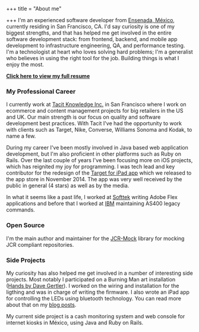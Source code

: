 +++
title = "About me"

+++
I'm an experienced software developer from [Ensenada, México](http://en.wikipedia.org/wiki/Ensenada,_Baja_California), currently residing in San Francisco, CA. I'd say curiosity is one of my biggest strengths, and that has helped me get involved in the entire software development stack: from frontend, backend, and mobile app development to infrastructure engineering, QA, and performance testing. I'm a technologist at heart who loves solving hard problems; I'm a generalist who believes in using the right tool for the job. Building things is what I enjoy the most.

**[Click here to view my full resume](/about/resume)**

### My Professional Career  

I currently work at [Tacit Knowledge Inc.](http://www.tacitknowledge.com) in San Francisco where I work on ecommerce and content management projects for big retailers in the US and UK. Our main strength is our focus on quality and software development best practices. With Tacit I've had the opportunity to work with clients such as Target, Nike, Converse, Williams Sonoma and Kodak, to name a few.

During my career I've been mostly involved in Java based web application development, but I'm also proficient in other platforms such as Ruby on Rails. Over the last couple of years I've been focusing more on iOS projects, which has reignited my joy for programming.  I was tech lead and key contributor for the redesign of the [Target for iPad app](https://itunes.apple.com/us/app/target-for-ipad/id402742793?mt=8_) which we released to the app store in November 2014. The app was very well received by the public in general (4 stars) as well as by the media.  

In what it seems like a past life, I worked at [Softtek](http://www.softtek.com/) writing Adobe Flex applications and before that I worked at [IBM](http://www.ibm.com/mx/es/) maintaining AS400 legacy commands.

### Open Source

I'm the main author and maintainer for the [JCR-Mock](https://github.com/tacitknowledge/jcr-mock) library for mocking JCR compliant repositories.  

### Side Projects  

My curiosity has also helped me get involved in a number of interesting side projects. Most notably I participated on a Burning Man art installation ([Hands by Dave Gertler](http://www.rollingstone.com/culture/pictures/burning-man-2013-the-people-20130905/stiltwalkers-0795928)). I worked on the wiring and installation for the ligthing and was in charge of writing the firmware.  I also wrote an iPad app for controlling the LEDs using bluetooth technology.  You can read more about that on my <a href="/articles/hands_(part_i)">blog posts</a>.  

My current side project is a cash monitoring system and web console for internet kiosks in México, using Java and Ruby on Rails.
